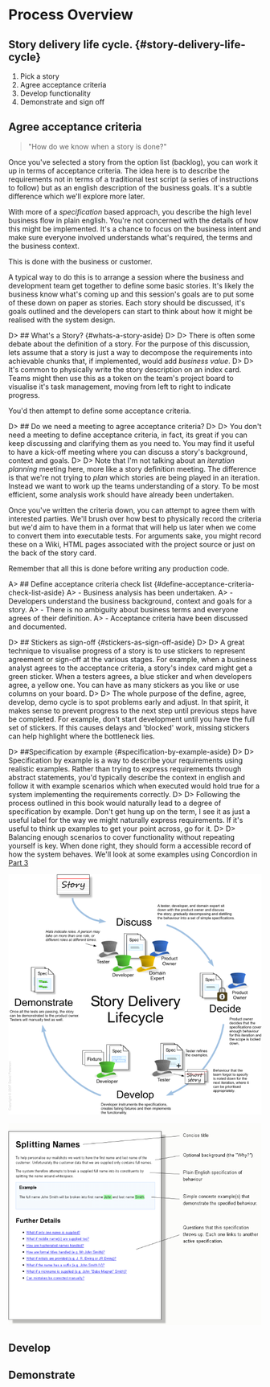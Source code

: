 # Process Overview

## Story delivery life cycle. {#story-delivery-life-cycle}

1. Pick a story
1. Agree acceptance criteria
1. Develop functionality
1. Demonstrate and sign off

## Agree acceptance criteria

> "How do we know when a story is done?"

Once you've selected a story from the option list (backlog), you can work it up in terms of acceptance criteria. The idea here is to describe the requirements not in terms of a traditional test script (a series of instructions to follow) but as an english description of the business goals. It's a subtle difference which we'll explore more later.

With more of a _specification_ based approach, you describe the high level business flow in plain english. You're not concerned with the details of how this might be implemented. It's a chance to focus on the business intent and make sure everyone involved understands what's required, the terms and the business context.

This is done with the business or customer.

A typical way to do this is to arrange a session where the business and development team get together to define some basic stories. It's likely the business know what's coming up and this session's goals are to put some of these down on paper as stories. Each story should be discussed, it's goals outlined and the developers can start to think about how it might be realised with the system design.

D> ## What's a Story? {#whats-a-story-aside}
D>
D> There is often some debate about the definition of a story. For the purpose of this discussion, lets assume that a story is just a way to decompose the requirements into achievable chunks that, if implemented, would add _business value_.
D>
D> It's common to physically write the story description on an index card. Teams might then use this as a token on the team's project board to visualise it's task management, moving from left to right to indicate progress.

You'd then attempt to define some acceptance criteria.

D> ## Do we need a meeting to agree acceptance criteria?
D>
D> You don't need a meeting to define acceptance criteria, in fact, its great if you can keep discussing and clarifying them as you need to. You may find it useful to have a kick-off meeting where you can discuss a story's background, context and goals.
D>
D> Note that I'm not talking about an _iteration planning_ meeting here, more like a story definition meeting. The difference is that we're not trying to _plan_ which stories are being played in an iteration. Instead we want to work up the teams understanding of a story. To be most efficient, some analysis work should have already been undertaken.

Once you've written the criteria down, you can attempt to agree them with interested parties. We'll brush over how best to physically record the criteria but we'd aim to have them in a format that will help us later when we come to convert them into executable tests. For arguments sake, you might record these on a Wiki, HTML pages associated with the project source or just on the back of the story card.

Remember that all this is done before writing any production code.

A> ## Define acceptance criteria check list {#define-acceptance-criteria-check-list-aside}
A> - Business analysis has been undertaken.
A> - Developers understand the business background, context and goals for a story.
A> - There is no ambiguity about business terms and everyone agrees of their definition.
A> - Acceptance criteria have been discussed and documented.

D> ## Stickers as sign-off {#stickers-as-sign-off-aside}
D>
D> A great technique to visualise progress of a story is to use stickers to represent agreement or sign-off at the various stages. For example, when a business analyst agrees to the acceptance criteria, a story's index card might get a green sticker. When a testers agrees, a blue sticker and when developers agree, a yellow one. You can have as many stickers as you like or use columns on your board.
D>
D> The whole purpose of the define, agree, develop, demo cycle is to spot problems early and adjust. In that spirit, it makes sense to prevent progress to the next step until previous steps have be completed. For example, don't start development until you have the full set of stickers. If this causes delays and 'blocked' work, missing stickers can help highlight where the bottleneck lies.

D> ##Specification by example {#specification-by-example-aside}
D>
D> Specification by example is a way to describe your requirements using realistic examples. Rather than trying to express requirements through abstract statements, you'd typically describe the context in english and follow it with example scenarios which when executed would hold true for a system implementing the requirements correctly.
D>
D> Following the process outlined in this book would naturally lead to a degree of specification by example. Don't get hung up on the term, I see it as just a useful label for the way we might naturally express requirements. If it's useful to think up examples to get your point across, go for it.
D>
D> Balancing enough scenarios to cover functionality without repeating yourself is key. When done right, they should form a accessible record of how the system behaves. We'll look at some examples using Concordion in [Part 3](#part3)

![The typical story definition lifecycle](images/StoryDeliveryLifecycle.png)

![A typical specification](images/AnatomyOfAnActiveSpec.png)

## Develop

## Demonstrate



